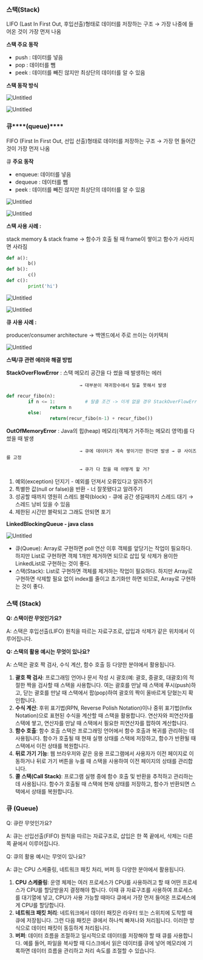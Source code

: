 ### ****스택(Stack)****

LIFO (Last In First Out, 후입선출)형태로 데이터를 저장하는 구조 → 가장 나중에 들어온 것이 가장 먼저 나옴

**스택 주요 동작**

- push : 데이터를 넣음
- pop : 데이터를 뺌
- peek : 데이터를 빼진 않지만 최상단의 데이터를 알 수 있음

**스택 동작 방식**

![Untitled](https://prod-files-secure.s3.us-west-2.amazonaws.com/508e4892-0806-4de8-bdcd-6846439ea664/62de6d76-89ff-4b55-ae01-ef98a83df956/Untitled.png)

![Untitled](https://prod-files-secure.s3.us-west-2.amazonaws.com/508e4892-0806-4de8-bdcd-6846439ea664/ffeb9085-5e51-41b0-88de-5514ee36ed21/Untitled.png)

### 큐****(queue)****

FIFO (First In First Out, 선입 선출)형태로 데이터를 저장하는 구조 → 가장 먼 들어간 것이 가장 먼저 나옴

큐 **주요 동작**

- enqueue: 데이터를 넣음
- dequeue : 데이터를 뺌
- peek : 데이터를 빼진 않지만 최상단의 데이터를 알 수 있음

![Untitled](https://prod-files-secure.s3.us-west-2.amazonaws.com/508e4892-0806-4de8-bdcd-6846439ea664/df617cd7-87ed-44e0-8c84-1b99cd9824b1/Untitled.png)

![Untitled](https://prod-files-secure.s3.us-west-2.amazonaws.com/508e4892-0806-4de8-bdcd-6846439ea664/95d3eb68-a4e6-4bda-bee3-3998f7dc14bf/Untitled.png)

**스택 사용 사례 :**

stack memory & stack frame → 함수가 호출 될 때 frame이 쌓이고 함수가 사라지면 사라짐

```python
def a():
        b()
def b():
        c()
def c():
        print('hi')
```

![Untitled](https://prod-files-secure.s3.us-west-2.amazonaws.com/508e4892-0806-4de8-bdcd-6846439ea664/a7e37fc3-e89c-40cd-9262-db1e6b54cf78/Untitled.png)

![Untitled](https://prod-files-secure.s3.us-west-2.amazonaws.com/508e4892-0806-4de8-bdcd-6846439ea664/3cf15897-7f68-49b9-b1ab-1876e5597ff3/Untitled.png)

**큐** **사용 사례 :**

producer/consumer architecture → 백엔드에서 주로 쓰이는 아키텍처

![Untitled](https://prod-files-secure.s3.us-west-2.amazonaws.com/508e4892-0806-4de8-bdcd-6846439ea664/bb6c1777-41d9-4b79-a3e3-9e00b9613167/Untitled.png)

**스택/큐 관련 에러와 해결 방법**

**StackOverFlowError** : 스택 메모리 공간을 다 썼을 때 발생하는 에러

```
                           → 대부분이 재귀함수에서 탈출 못해서 발생
```

```python
def recur_fibo(n):
        if n <= 1:           # 탈출 조건 -> 이게 없을 경우 StackOverFlowError 발생
                return n
        else:
                return(recur_fibo(n-1) + recur_fibo())
```

**OutOfMemoryError** : Java의 힙(heap) 메모리(객체가 거주하는 메모리 영역)를 다 썼을 때 발생

```
                           → 큐에 데이터가 계속 쌓이기만 한다면 발생 → 큐 사이즈를 고정 

                           → 큐가 다 찼을 때 어떻게 할 거?
```

1. 예외(exception) 던지기 - 예외를 던져서 오류있다고 알려주기
2. 특별한 값(null or false)을 반환 - 너 잘못됐다고 알려주기
3. 성공할 때까지 영원히 스레드 블락(block) - 큐에 공간 생길때까지 스레드 대기 → 스레드 낭비 있을 수 있음
4. 제한된 시간만 블락되고 그래도 안되면 포기

**LinkedBlockingQueue - java class**

![Untitled](https://prod-files-secure.s3.us-west-2.amazonaws.com/508e4892-0806-4de8-bdcd-6846439ea664/50db2b1a-231f-4965-8182-b0296f285aab/Untitled.png)

- 큐(Queue): Array로 구현하면 poll 연산 이후 객체를 앞당기는 작업이 필요하다. 하지만 List로 구현하면 객체 1개만 제거하면 되므로 삽입 및 삭제가 용이한 LinkedList로 구현하는 것이 좋다.
- 스택(Stack): List로 구현하면 객체를 제거하는 작업이 필요하다. 하지만 Array로 구현하면 삭제할 필요 없이 index를 줄이고 초기화만 하면 되므로, Array로 구현하는 것이 좋다.

### 스택 (Stack)

**Q: 스택이란 무엇인가요?**

A: 스택은 후입선출(LIFO) 원칙을 따르는 자료구조로, 삽입과 삭제가 같은 위치에서 이루어집니다.

**Q: 스택의 활용 예시는 무엇이 있나요?**

A: 스택은 괄호 짝 검사, 수식 계산, 함수 호출 등 다양한 분야에서 활용됩니다.

1. **괄호 짝 검사**: 프로그래밍 언어나 문서 작성 시 괄호(예: 괄호, 중괄호, 대괄호)의 적절한 짝을 검사할 때 스택을 사용합니다. 여는 괄호를 만날 때 스택에 푸시(push)하고, 닫는 괄호를 만날 때 스택에서 팝(pop)하여 괄호의 짝이 올바르게 닫혔는지 확인합니다.
2. **수식 계산**: 후위 표기법(RPN, Reverse Polish Notation)이나 중위 표기법(Infix Notation)으로 표현된 수식을 계산할 때 스택을 활용합니다. 연산자와 피연산자를 스택에 쌓고, 연산자를 만날 때 스택에서 필요한 피연산자를 팝하여 계산합니다.
3. **함수 호출**: 함수 호출 스택은 프로그래밍 언어에서 함수 호출과 복귀를 관리하는 데 사용됩니다. 함수가 호출될 때 현재 실행 상태를 스택에 저장하고, 함수가 반환될 때 스택에서 이전 상태를 복원합니다.
4. **뒤로 가기 기능**: 웹 브라우저와 같은 응용 프로그램에서 사용자가 이전 페이지로 이동하거나 뒤로 가기 버튼을 누를 때 스택을 사용하여 이전 페이지의 상태를 관리합니다.
5. **콜 스택(Call Stack)**: 프로그램 실행 중에 함수 호출 및 반환을 추적하고 관리하는 데 사용됩니다. 함수가 호출될 때 스택에 현재 상태를 저장하고, 함수가 반환되면 스택에서 상태를 복원합니다.

### 큐 (Queue)

Q: 큐란 무엇인가요?

A: 큐는 선입선출(FIFO) 원칙을 따르는 자료구조로, 삽입은 한 쪽 끝에서, 삭제는 다른 쪽 끝에서 이루어집니다.

Q: 큐의 활용 예시는 무엇이 있나요?

A: 큐는 CPU 스케줄링, 네트워크 패킷 처리, 버퍼 등 다양한 분야에서 활용됩니다.

1. **CPU 스케줄링**: 운영 체제는 여러 프로세스가 CPU를 사용하려고 할 때 어떤 프로세스가 CPU를 할당받을지 결정해야 합니다. 이때 큐 자료구조를 사용하여 프로세스를 대기열에 넣고, CPU가 사용 가능할 때마다 큐에서 가장 먼저 들어온 프로세스에게 CPU를 할당합니다.
2. **네트워크 패킷 처리**: 네트워크에서 데이터 패킷은 라우터 또는 스위치에 도착할 때 큐에 저장됩니다. 그런 다음 패킷은 큐에서 하나씩 빠져나와 처리됩니다. 이러한 방식으로 데이터 패킷이 동등하게 처리됩니다.
3. **버퍼**: 데이터 흐름을 조절하고 일시적으로 데이터를 저장해야 할 때 큐를 사용합니다. 예를 들어, 파일을 복사할 때 디스크에서 읽은 데이터를 큐에 넣어 메모리에 기록하면 데이터 흐름을 관리하고 처리 속도를 조절할 수 있습니다.
